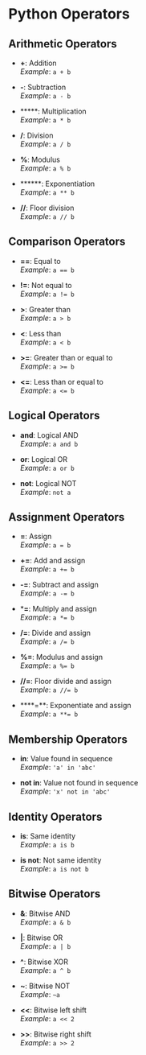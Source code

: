 # Python Operators

## Arithmetic Operators

- **+**: Addition  
  _Example_: `a + b`

- **-**: Subtraction  
  _Example_: `a - b`

- *****: Multiplication  
  _Example_: `a * b`

- **/**: Division   
  _Example_: `a / b`

- **%**: Modulus  
  _Example_: `a % b`

- ******: Exponentiation  
  _Example_: `a ** b`

- **//**: Floor division  
  _Example_: `a // b`



## Comparison Operators

- **==**: Equal to  
  _Example_: `a == b`

- **!=**: Not equal to  
  _Example_: `a != b`

- **>**: Greater than  
  _Example_: `a > b`

- **<**: Less than  
  _Example_: `a < b`

- **>=**: Greater than or equal to  
  _Example_: `a >= b`

- **<=**: Less than or equal to  
  _Example_: `a <= b`



## Logical Operators

- **and**: Logical AND  
  _Example_: `a and b`

- **or**: Logical OR  
  _Example_: `a or b`

- **not**: Logical NOT  
  _Example_: `not a`



## Assignment Operators

- **=**: Assign  
  _Example_: `a = b`

- **+=**: Add and assign  
  _Example_: `a += b`

- **-=**: Subtract and assign  
  _Example_: `a -= b`

- ***=**: Multiply and assign  
  _Example_: `a *= b`

- **/=**: Divide and assign  
  _Example_: `a /= b`

- **%=**: Modulus and assign  
  _Example_: `a %= b`

- **//=**: Floor divide and assign  
  _Example_: `a //= b`

- ****=**: Exponentiate and assign  
  _Example_: `a **= b`



## Membership Operators

- **in**: Value found in sequence  
  _Example_: `'a' in 'abc'`

- **not in**: Value not found in sequence  
  _Example_: `'x' not in 'abc'`



## Identity Operators

- **is**: Same identity  
  _Example_: `a is b`

- **is not**: Not same identity  
  _Example_: `a is not b`



## Bitwise Operators

- **&**: Bitwise AND  
  _Example_: `a & b`

- **|**: Bitwise OR  
  _Example_: `a | b`

- **^**: Bitwise XOR  
  _Example_: `a ^ b`

- **~**: Bitwise NOT  
  _Example_: `~a`

- **<<**: Bitwise left shift  
  _Example_: `a << 2`

- **>>**: Bitwise right shift  
  _Example_: `a >> 2`


